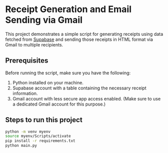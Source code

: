 # Receipt Generation and Email Sending via Gmail

This project demonstrates a simple script for generating receipts using data fetched from [Supabase](https://supabase.io/) and sending those receipts in HTML format via Gmail to multiple recipients.

## Prerequisites

Before running the script, make sure you have the following:

1. Python installed on your machine.
2. Supabase account with a table containing the necessary receipt information.
3. Gmail account with less secure app access enabled. (Make sure to use a dedicated Gmail account for this purpose.)

## Steps to run this project 
```bash
python -m venv myenv
source myenv/Scripts/activate
pip install -r requirements.txt
python main.py
```
